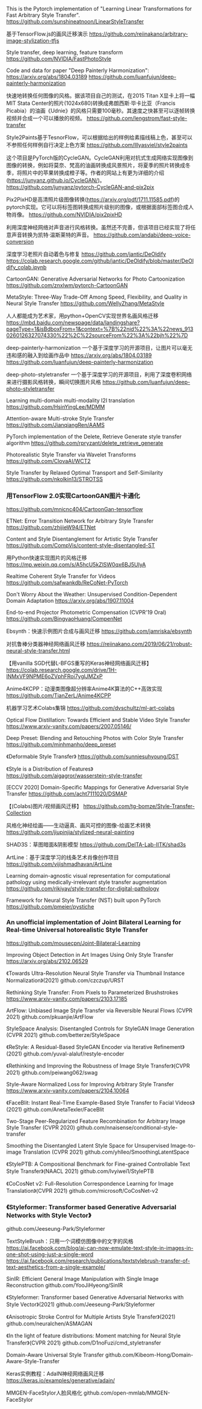This is the Pytorch implementation of "Learning Linear Transformations for Fast Arbitrary Style Transfer".
https://github.com/sunshineatnoon/LinearStyleTransfer

基于TensorFlow.js的画风迁移演示
https://github.com/reiinakano/arbitrary-image-stylization-tfjs

Style transfer, deep learning, feature transform
https://github.com/NVIDIA/FastPhotoStyle

Code and data for paper "Deep Painterly Harmonization": https://arxiv.org/abs/1804.03189
https://github.com/luanfujun/deep-painterly-harmonization

快速地转换任何图像的风格。据该项目自己的测试，在2015 Titan X显卡上将一幅MIT Stata Center的照片(1024x680)转换成弗朗西斯·毕卡比亚（Francis Picabia）的油画《Udnie》的风格只需要100毫秒。其速度之快甚至可以逐帧转换视频并合成一个可以播放的视频。
https://github.com/lengstrom/fast-style-transfer

Style2Paints基于TesnorFlow，可以根据给出的样例给素描线稿上色，甚至可以不参照任何样例自行决定上色方案
https://github.com/lllyasviel/style2paints

这个项目是PyTorch版的CycleGAN。CycleGAN利用对抗式生成网络实现图像到图像的转换，例如将莫奈、梵高的油画转换成风景照片，将夏季的照片转换成冬季，将照片中的苹果转换成橙子等。作者的网站上有更为详细的介绍(https://junyanz.github.io/CycleGAN/)。
https://github.com/junyanz/pytorch-CycleGAN-and-pix2pix

Pix2PixHD是高清照片级图像转换(https://arxiv.org/pdf/1711.11585.pdf)的pytorch实现。它可以将标签图转换成照片级别的图像，或根据面部标签图合成人物肖像。
https://github.com/NVIDIA/pix2pixHD

利用深度神经网络对声音进行风格转换。虽然还不完善，但该项目已经实现了将任意声音转换为凯特·温斯莱特的声音。
https://github.com/andabi/deep-voice-conversion

深度学习老照片自动着色与修复
https://github.com/jantic/DeOldify
https://colab.research.google.com/github/jantic/DeOldify/blob/master/DeOldify_colab.ipynb

CartoonGAN: Generative Adversarial Networks for Photo Cartoonization
https://github.com/znxlwm/pytorch-CartoonGAN

MetaStyle: Three-Way Trade-Off Among Speed, Flexibility, and Quality in Neural Style Transfer
https://github.com/WellyZhang/MetaStyle

人人都能成为艺术家，用python+OpenCV实现世界名画风格迁移
https://mbd.baidu.com/newspage/data/landingshare?pageType=1&isBdboxFrom=1&context=%7B%22nid%22%3A%22news_9130260126327074330%22%2C%22sourceFrom%22%3A%22bjh%22%7D

deep-painterly-harmonization 一个基于深度学习的开源项目，让图片可以毫无违和感的融入到绘画作品中
https://arxiv.org/abs/1804.03189
https://github.com/luanfujun/deep-painterly-harmonization

deep-photo-styletransfer 一个基于深度学习的开源项目，利用了深度卷积网络来进行摄影风格转换，瞬间切换图片风格
https://github.com/luanfujun/deep-photo-styletransfer

Learning multi-domain multi-modality I2I translation
https://github.com/HsinYingLee/MDMM

Attention-aware Multi-stroke Style Transfer
https://github.com/JianqiangRen/AAMS

PyTorch implementation of the Delete, Retrieve Generate style transfer algorithm
https://github.com/rpryzant/delete_retrieve_generate

Photorealistic Style Transfer via Wavelet Transforms
https://github.com/ClovaAI/WCT2

Style Transfer by Relaxed Optimal Transport and Self-Similarity
https://github.com/nkolkin13/STROTSS

### 用TensorFlow 2.0实现CartoonGAN图片卡通化
https://github.com/mnicnc404/CartoonGan-tensorflow

ETNet: Error Transition Network for Arbitrary Style Transfer
https://github.com/zhijieW94/ETNet

Content and Style Disentanglement for Artistic Style Transfer
https://github.com/CompVis/content-style-disentangled-ST

用Python快速实现图片的风格迁移
https://mp.weixin.qq.com/s/A5hcU5kZlSW0qx6BJ5UIyA

Realtime Coherent Style Transfer for Videos
https://github.com/safwankdb/ReCoNet-PyTorch

Don't Worry About the Weather: Unsupervised Condition-Dependent Domain Adaptation
https://arxiv.org/abs/1907.11004

End-to-end Projector Photometric Compensation (CVPR'19 Oral) 
https://github.com/BingyaoHuang/CompenNet 


Ebsynth：快速示例图片合成与画风迁移
https://github.com/jamriska/ebsynth

对抗鲁棒分类器神经网络画风迁移
https://reiinakano.com/2019/06/21/robust-neural-style-transfer.html

【用vanilla SGD代替L-BFGS重写的Keras神经网络画风迁移】
https://colab.research.google.com/drive/1H-lNMxVF9NPME6oZVphFRoi7yglJMZxP

Anime4KCPP：动漫类图像超分辨率Anime4K算法的C++高效实现
https://github.com/TianZerL/Anime4KCPP

机器学习艺术Colabs集锦
https://github.com/dvschultz/ml-art-colabs

Optical Flow Distillation: Towards Efficient and Stable Video Style Transfer
https://www.arxiv-vanity.com/papers/2007.05146/

Deep Preset: Blending and Retouching Photos with Color Style Transfer
https://github.com/minhmanho/deep_preset

《Deformable Style Transfer》
https://github.com/sunniesuhyoung/DST

《Style is a Distribution of Features》
https://github.com/aigagror/wasserstein-style-transfer

[ECCV 2020] Domain-Specific Mappings for Generative Adversarial Style Transfer
https://github.com/acht7111020/DSMAP

【(Colabs)图片/视频画风迁移】
https://github.com/tg-bomze/Style-Transfer-Collection

风格化神经绘画——生动逼真、画风可控的图像-绘画艺术转换
https://github.com/jiupinjia/stylized-neural-painting

SHAD3S：草图暗面&阴影模型
https://github.com/DelTA-Lab-IITK/shad3s

ArtLine：基于深度学习的线条艺术肖像创作项目
https://github.com/vijishmadhavan/ArtLine

Learning domain-agnostic visual representation for computational pathology using medically-irrelevant style transfer augmentation
https://github.com/rikiyay/style-transfer-for-digital-pathology

Framework for Neural Style Transfer (NST) built upon PyTorch
https://github.com/pmeier/pystiche

### An unofficial implementation of Joint Bilateral Learning for Real-time Universal hotorealistic Style Transfer
https://github.com/mousecpn/Joint-Bilateral-Learning

Improving Object Detection in Art Images Using Only Style Transfer
https://arxiv.org/abs/2102.06529

《Towards Ultra-Resolution Neural Style Transfer via Thumbnail Instance Normalization》(2021) 
github.com/czczup/URST

Rethinking Style Transfer: From Pixels to Parameterized Brushstrokes
https://www.arxiv-vanity.com/papers/2103.17185

ArtFlow: Unbiased Image Style Transfer via Reversible Neural Flows (CVPR 2021) 
github.com/pkuanjie/ArtFlow

StyleSpace Analysis: Disentangled Controls for StyleGAN Image Generation (CVPR 2021) 
github.com/betterze/StyleSpace 

《ReStyle: A Residual-Based StyleGAN Encoder via Iterative Refinement》(2021) 
github.com/yuval-alaluf/restyle-encoder

《Rethinking and Improving the Robustness of Image Style Transfer》(CVPR 2021)
github.com/peiwang062/swag

Style-Aware Normalized Loss for Improving Arbitrary Style Transfer
https://www.arxiv-vanity.com/papers/2104.10064

《FaceBlit: Instant Real-Time Example-Based Style Transfer to Facial Videos》(2021) 
github.com/AnetaTexler/FaceBlit

Two-Stage Peer-Regularized Feature Recombination for Arbitrary Image Style Transfer (CVPR 2020) 
github.com/nnaisense/conditional-style-transfer

Smoothing the Disentangled Latent Style Space for Unsupervised Image-to-image Translation (CVPR 2021)
github.com/yhlleo/SmoothingLatentSpace

《StylePTB: A Compositional Benchmark for Fine-grained Controllable Text Style Transfer》(NAACL 2021)
github.com/lvyiwei1/StylePTB

《CoCosNet v2: Full-Resolution Correspondence Learning for Image Translation》(CVPR 2021) 
github.com/microsoft/CoCosNet-v2

### 《Styleformer: Transformer based Generative Adversarial Networks with Style Vector》
github.com/Jeeseung-Park/Styleformer 

TextStyleBrush：只用一个词模仿图像中的文字的风格
https://ai.facebook.com/blog/ai-can-now-emulate-text-style-in-images-in-one-shot-using-just-a-single-word
https://ai.facebook.com/research/publications/textstylebrush-transfer-of-text-aesthetics-from-a-single-example/

SinIR: Efficient General Image Manipulation with Single Image Reconstruction
github.com/YooJiHyeong/SinIR

《Styleformer: Transformer based Generative Adversarial Networks with Style Vector》(2021) 
github.com/Jeeseung-Park/Styleformer 

《Anisotropic Stroke Control for Multiple Artists Style Transfer》(2021) 
github.com/neuralchen/ASMAGAN 

《In the light of feature distributions: Moment matching for Neural Style Transfer》(CVPR 2021) 
github.com/D1noFuzi/cmd_styletransfer

Domain-Aware Universal Style Transfer
github.com/Kibeom-Hong/Domain-Aware-Style-Transfer

Keras实例教程：AdaIN神经网络画风迁移
https://keras.io/examples/generative/adain/

MMGEN-FaceStylor人脸风格化
github.com/open-mmlab/MMGEN-FaceStylor